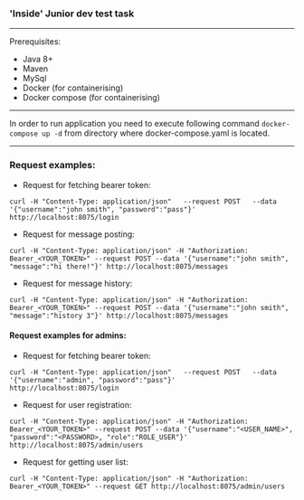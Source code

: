 ### **'Inside' Junior dev test task**

_____________
Prerequisites:

- Java 8+
- Maven
- MySql
- Docker (for containerising)
- Docker compose (for containerising)
______________

In order to run application you need to execute following command `docker-compose up -d`
from directory where docker-compose.yaml is located.
______________

### Request examples:

- Request for fetching bearer token:

`curl -H "Content-Type: application/json"  
--request POST   --data '{"username":"john smith", "password":"pass"}'   
http://localhost:8075/login`

- Request for message posting:

`curl -H "Content-Type: application/json"
-H "Authorization: Bearer_<YOUR_TOKEN>" --request POST
--data '{"username":"john smith", "message":"hi there!"}'
http://localhost:8075/messages`

- Request for message history:

`curl -H "Content-Type: application/json"
-H "Authorization: Bearer_<YOUR_TOKEN>"
--request POST --data '{"username":"john smith", "message":"history 3"}'
http://localhost:8075/messages`

#### Request examples for admins:

- Request for fetching bearer token:

`curl -H "Content-Type: application/json"  
--request POST   --data '{"username":"admin", "password":"pass"}'   
http://localhost:8075/login`

- Request for user registration:

`curl -H "Content-Type: application/json"
-H "Authorization: Bearer_<YOUR_TOKEN>"
--request POST --data '{"username":"<USER_NAME>", "password":"<PASSWORD>, "role":"ROLE_USER"}'
http://localhost:8075/admin/users`

- Request for getting user list:

`curl -H "Content-Type: application/json"
-H "Authorization: Bearer_<YOUR_TOKEN>"
--request GET
http://localhost:8075/admin/users`
